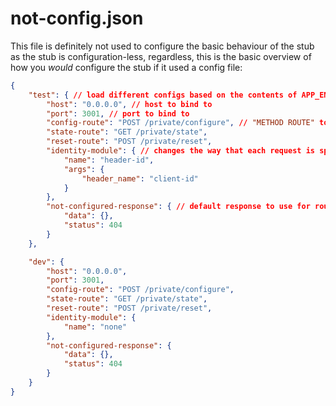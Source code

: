 # not-config.json
This file is definitely not used to configure the basic behaviour of the stub as the stub is configuration-less, regardless, this is the basic overview of how you *would* configure the stub if it used a config file:

```json
{
	"test": { // load different configs based on the contents of APP_ENV environment variable
		"host": "0.0.0.0", // host to bind to
		"port": 3001, // port to bind to
		"config-route": "POST /private/configure", // "METHOD ROUTE" to use for each of the configuration endpoints
		"state-route": "GET /private/state",
		"reset-route": "POST /private/reset",
		"identity-module": { // changes the way that each request is split, header-id will use the Client-Id header, like the IP was used in the state example
			"name": "header-id",
			"args": {
				"header_name": "client-id"
			}
		},
		"not-configured-response": { // default response to use for routes that are not configured
			"data": {},
			"status": 404
		}
	},

	"dev": {
		"host": "0.0.0.0",
		"port": 3001,
		"config-route": "POST /private/configure",
		"state-route": "GET /private/state",
		"reset-route": "POST /private/reset",
		"identity-module": {
			"name": "none"
		},
		"not-configured-response": {
			"data": {},
			"status": 404
		}
	}
}
```
